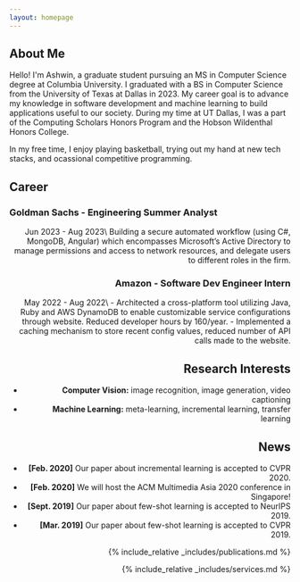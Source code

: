 ```yaml
---
layout: homepage
---
```


## About Me

Hello! I'm Ashwin, a graduate student pursuing an MS in Computer Science degree at Columbia University. I graduated with a BS in Computer Science from the University of Texas at Dallas in 2023. My career goal is to advance my knowledge in software development and machine learning to build applications useful to our society. During my time at UT Dallas, I was a part of the Computing Scholars Honors Program and the Hobson Wildenthal Honors College. 

In my free time, I enjoy playing basketball, trying out my hand at new tech stacks, and ocassional competitive programming. 


## Career
### Goldman Sachs - Engineering Summer Analyst
<div align="right">Jun 2023 - Aug 2023\
Building a secure automated workflow (using C#, MongoDB, Angular) which encompasses Microsoft’s Active
Directory to manage permissions and access to network resources, and delegate users to different roles in the firm.

### Amazon - Software Dev Engineer Intern
<div align="right">May 2022 - Aug 2022\
- Architected a cross-platform tool utilizing Java, Ruby and AWS DynamoDB to enable customizable service
configurations through website. Reduced developer hours by 160/year.
- Implemented a caching mechanism to store recent config values, reduced number of API calls made to the website.

## Research Interests

- **Computer Vision:** image recognition, image generation, video captioning
- **Machine Learning:** meta-learning, incremental learning, transfer learning

## News

- **[Feb. 2020]** Our paper about incremental learning is accepted to CVPR 2020.
- **[Feb. 2020]** We will host the ACM Multimedia Asia 2020 conference in Singapore!
- **[Sept. 2019]** Our paper about few-shot learning is accepted to NeurIPS 2019.
- **[Mar. 2019]** Our paper about few-shot learning is accepted to CVPR 2019.

{% include_relative _includes/publications.md %}

{% include_relative _includes/services.md %}
